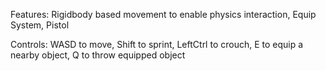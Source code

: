Features:
Rigidbody based movement to enable physics interaction,
Equip System,
Pistol

Controls:
WASD to move,
Shift to sprint,
LeftCtrl to crouch,
E to equip a nearby object,
Q to throw equipped object

